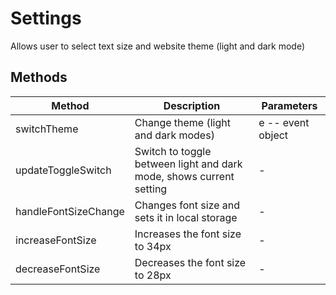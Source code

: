 # Settings

Allows user to select text size and website theme (light and dark mode)

## Methods

<!-- @vuese:Settings:methods:start -->
|Method|Description|Parameters|
|---|---|---|
|switchTheme|Change theme (light and dark modes)|e -- event object|
|updateToggleSwitch|Switch to toggle between light and dark mode, shows current setting|-|
|handleFontSizeChange|Changes font size and sets it in local storage|-|
|increaseFontSize|Increases the font size to 34px|-|
|decreaseFontSize|Decreases the font size to 28px|-|

<!-- @vuese:Settings:methods:end -->


